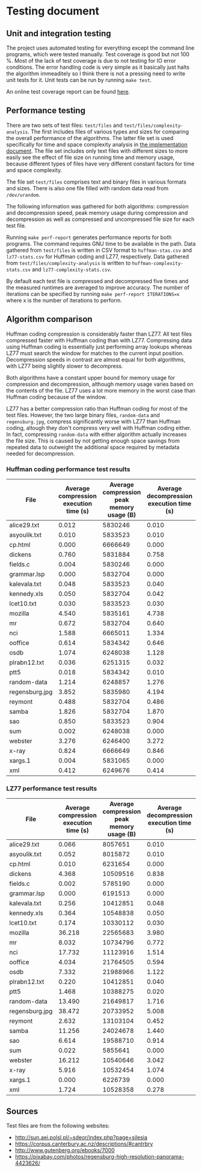 <!--
    This file was automatically generated from "testing.template.md".
    Any changes will be overwritten when the file is regenerated.
-->
# Testing document

## Unit and integration testing

The project uses automated testing for everything except the command line
programs, which were tested manually. Test coverage is good but not 100 %. Most
of the lack of test coverage is due to not testing for IO error conditions. The
error handling code is very simple as it basically just halts the algorithm
immeaditely so I think there is not a pressing need to write unit tests for it.
Unit tests can be run by running `make test`.

An online test coverage report can be found
[here](https://codecov.io/gh/lassilaiho/compression-algorithms-tiralabra).

## Performance testing

There are two sets of test files: `test/files` and
`test/files/complexity-analysis`. The first includes files of various types and
sizes for comparing the overall performance of the algorithms. The latter file
set is used specifically for time and space complexity analysis in [the
implementation document](implementation.md). The file set includes only text
files with different sizes to more easily see the effect of file size on running
time and memory usage, because different types of files have very different
constant factors for time and space complexity.

The file set `test/files` comprises text and binary files in various formats and
sizes. There is also one file filled with random data read from `/dev/urandom`.

The following information was gathered for both algorithms: compression and
decompression speed, peak memory usage during compression and decompression as
well as compressed and uncompressed file size for each test file.

Running `make perf-report` generates performance reports for both programs. The
command requires GNU time to be available in the path. Data gathered from
`test/files` is  written in CSV format to `huffman-stas.csv` and
`lz77-stats.csv` for Huffman coding and LZ77, respectively. Data gathered from
`test/files/complexity-analysis` is written to `huffman-complexity-stats.csv`
and `lz77-complexity-stats.csv`.

By default each test file is compressed and decompressed five times and the
measured runtimes are averaged to improve accuracy. The number of iterations can
be specified by running `make perf-report ITERATIONS=x` where x is the number of
iterations to perform.

## Algorithm comparison

Huffman coding compression is considerably faster than LZ77. All test files
compressed faster with Huffman coding than with LZ77. Compressing data using
Huffman coding is essentially just performing array lookups whereas LZ77 must
search the window for matches to the current input position. Decompression
speeds in contrast are almost equal for both algorithms, with LZ77 being
slightly slower to decompress.

Both algorithms have a constant upper bound for memory usage for compression and
decompression, although memory usage varies based on the contents of the file.
LZ77 uses a lot more memory in the worst case than Huffman coding because of the
window.

LZ77 has a better compression ratio than Huffman coding for most of the test
files. However, the two large binary files, `random-data` and `regensburg.jpg`,
compress significantly worse with LZ77 than Huffman coding, altough they don't
compress very well with Huffman coding either. In fact, compressing
`random-data` with either algorithm actually increases the file size. This is
caused by not getting enough space savings from repeated data to outweight the
additional space required by metadata needed for decompression.

### Huffman coding performance test results

| File | Average compression execution time (s) | Average compression peak memory usage (B) | Average decompression execution time (s) | Average decompression peak memory usage (B) | Uncompressed size (B) | Compressed size (B) | Space savings (%) |
| ---- | ---- | ---- | ---- | ---- | ---- | ---- | ---- |
| alice29.txt | 0.012 | 5830246 | 0.010 | 5764710 | 152089 | 87789 | 42.28 |
| asyoulik.txt | 0.010 | 5833523 | 0.010 | 5763072 | 125179 | 75899 | 39.37 |
| cp.html | 0.000 | 6666649 | 0.000 | 5762252 | 24603 | 16314 | 33.69 |
| dickens | 0.760 | 5831884 | 0.758 | 5763891 | 10192446 | 5826054 | 42.84 |
| fields.c | 0.004 | 5830246 | 0.000 | 5763072 | 11150 | 7147 | 35.90 |
| grammar.lsp | 0.000 | 5832704 | 0.000 | 5763891 | 3721 | 2273 | 38.91 |
| kalevala.txt | 0.048 | 5833523 | 0.040 | 6181683 | 658369 | 371751 | 43.53 |
| kennedy.xls | 0.050 | 5832704 | 0.042 | 5764710 | 1029744 | 462860 | 55.05 |
| lcet10.txt | 0.030 | 5833523 | 0.030 | 5765529 | 426754 | 250677 | 41.26 |
| mozilla | 4.540 | 5835161 | 4.738 | 5766348 | 51220480 | 39977192 | 21.95 |
| mr | 0.672 | 5832704 | 0.640 | 6183321 | 9970564 | 4623203 | 53.63 |
| nci | 1.588 | 6665011 | 1.334 | 6178406 | 33553445 | 10223991 | 69.53 |
| ooffice | 0.614 | 5834342 | 0.646 | 5764710 | 6152192 | 5124540 | 16.70 |
| osdb | 1.074 | 6248038 | 1.128 | 6603571 | 10085684 | 8342202 | 17.29 |
| plrabn12.txt | 0.036 | 6251315 | 0.032 | 5763072 | 481861 | 275694 | 42.79 |
| ptt5 | 0.018 | 5834342 | 0.010 | 5764710 | 513216 | 106758 | 79.20 |
| random-data | 1.214 | 6248857 | 1.276 | 5779456 | 10485760 | 10486088 | -0.00 |
| regensburg.jpg | 3.852 | 5835980 | 4.194 | 6180044 | 30771782 | 30760865 | 0.04 |
| reymont | 0.488 | 5832704 | 0.486 | 5766348 | 6627202 | 4031623 | 39.17 |
| samba | 1.826 | 5832704 | 1.870 | 6184960 | 21606400 | 16546872 | 23.42 |
| sao | 0.850 | 5833523 | 0.904 | 5781094 | 7251944 | 6843596 | 5.63 |
| sum | 0.002 | 6248038 | 0.000 | 5780275 | 38240 | 25972 | 32.08 |
| webster | 3.276 | 6246400 | 3.272 | 5763072 | 41458703 | 25929010 | 37.46 |
| x-ray | 0.824 | 6666649 | 0.846 | 5764710 | 8474240 | 7021658 | 17.14 |
| xargs.1 | 0.004 | 5831065 | 0.000 | 5762252 | 4227 | 2702 | 36.08 |
| xml | 0.412 | 6249676 | 0.414 | 5763072 | 5345280 | 3711199 | 30.57 |


### LZ77 performance test results

| File | Average compression execution time (s) | Average compression peak memory usage (B) | Average decompression execution time (s) | Average decompression peak memory usage (B) | Uncompressed size (B) | Compressed size (B) | Space savings (%) |
| ---- | ---- | ---- | ---- | ---- | ---- | ---- | ---- |
| alice29.txt | 0.066 | 8057651 | 0.010 | 5763072 | 152089 | 75273 | 50.51 |
| asyoulik.txt | 0.052 | 8015872 | 0.010 | 6178406 | 125179 | 67405 | 46.15 |
| cp.html | 0.010 | 6231654 | 0.000 | 6183321 | 24603 | 11423 | 53.57 |
| dickens | 4.368 | 10509516 | 0.838 | 5771264 | 10192446 | 5391894 | 47.10 |
| fields.c | 0.002 | 5785190 | 0.000 | 6184140 | 11150 | 4004 | 64.09 |
| grammar.lsp | 0.000 | 6191513 | 0.000 | 5769625 | 3721 | 1581 | 57.51 |
| kalevala.txt | 0.256 | 10412851 | 0.048 | 6619136 | 658369 | 300326 | 54.38 |
| kennedy.xls | 0.364 | 10548838 | 0.050 | 5781913 | 1029744 | 349789 | 66.03 |
| lcet10.txt | 0.174 | 10330112 | 0.030 | 5786009 | 426754 | 205940 | 51.74 |
| mozilla | 36.218 | 22565683 | 3.980 | 5784371 | 51220480 | 24782036 | 51.62 |
| mr | 8.032 | 10734796 | 0.772 | 5781913 | 9970564 | 5364448 | 46.20 |
| nci | 17.732 | 11123916 | 1.514 | 5801574 | 33553445 | 7565462 | 77.45 |
| ooffice | 4.034 | 21764505 | 0.594 | 6197248 | 6152192 | 3845486 | 37.49 |
| osdb | 7.332 | 21988966 | 1.122 | 5799936 | 10085684 | 7474200 | 25.89 |
| plrabn12.txt | 0.220 | 10412851 | 0.040 | 5782732 | 481861 | 270760 | 43.81 |
| ptt5 | 1.468 | 10388275 | 0.020 | 5781913 | 513216 | 116575 | 77.29 |
| random-data | 13.490 | 21649817 | 1.716 | 5783552 | 10485760 | 11719209 | -11.76 |
| regensburg.jpg | 38.472 | 20733952 | 5.008 | 6198067 | 30771782 | 34197038 | -11.13 |
| reymont | 2.632 | 13103104 | 0.452 | 6200524 | 6627202 | 2652153 | 59.98 |
| samba | 11.256 | 24024678 | 1.440 | 5783552 | 21606400 | 8422677 | 61.02 |
| sao | 6.614 | 19588710 | 0.914 | 6201344 | 7251944 | 6107625 | 15.78 |
| sum | 0.022 | 5855641 | 0.000 | 5783552 | 38240 | 18335 | 52.05 |
| webster | 16.212 | 10540646 | 3.042 | 5783552 | 41458703 | 17736878 | 57.22 |
| x-ray | 5.916 | 10532454 | 1.074 | 5781094 | 8474240 | 8193531 | 3.31 |
| xargs.1 | 0.000 | 6226739 | 0.000 | 5781094 | 4227 | 2165 | 48.78 |
| xml | 1.724 | 10528358 | 0.278 | 5781094 | 5345280 | 1398194 | 73.84 |


## Sources

Test files are from the following websites:
  - http://sun.aei.polsl.pl/~sdeor/index.php?page=silesia
  - https://corpus.canterbury.ac.nz/descriptions/#cantrbry
  - http://www.gutenberg.org/ebooks/7000
  - https://pixabay.com/photos/regensburg-high-resolution-panorama-4423626/
